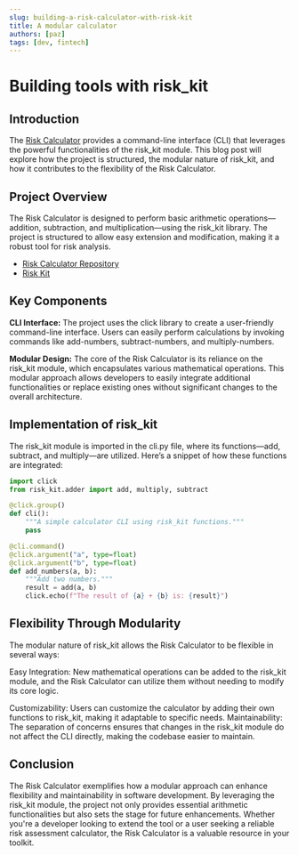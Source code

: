 ```yaml
---
slug: building-a-risk-calculator-with-risk-kit
title: A modular calculator
authors: [paz]
tags: [dev, fintech]
---
```


# Building tools with risk_kit

## Introduction

<!-- truncate -->


The [Risk Calculator](https://github.com/mpazaryna/risk_calculator) provides a command-line interface (CLI) that leverages the powerful functionalities of the risk_kit module. This blog post will explore how the project is structured, the modular nature of risk_kit, and how it contributes to the flexibility of the Risk Calculator.

## Project Overview

The Risk Calculator is designed to perform basic arithmetic operations—addition, subtraction, and multiplication—using the risk_kit library. The project is structured to allow easy extension and modification, making it a robust tool for risk analysis.

- [Risk Calculator Repository](https://github.com/mpazaryna/risk_calculator)
- [Risk Kit](https://github.com/mpazaryna/risk_kit)


## Key Components

**CLI Interface:** The project uses the click library to create a user-friendly command-line interface. Users can easily perform calculations by invoking commands like add-numbers, subtract-numbers, and multiply-numbers.

**Modular Design:** The core of the Risk Calculator is its reliance on the risk_kit module, which encapsulates various mathematical operations. This modular approach allows developers to easily integrate additional functionalities or replace existing ones without significant changes to the overall architecture.

## Implementation of risk_kit

The risk_kit module is imported in the cli.py file, where its functions—add, subtract, and multiply—are utilized. Here’s a snippet of how these functions are integrated:

```python
import click
from risk_kit.adder import add, multiply, subtract

@click.group()
def cli():
    """A simple calculator CLI using risk_kit functions."""
    pass

@cli.command()
@click.argument("a", type=float)
@click.argument("b", type=float)
def add_numbers(a, b):
    """Add two numbers."""
    result = add(a, b)
    click.echo(f"The result of {a} + {b} is: {result}")
```

## Flexibility Through Modularity

The modular nature of risk_kit allows the Risk Calculator to be flexible in several ways:

Easy Integration: New mathematical operations can be added to the risk_kit module, and the Risk Calculator can utilize them without needing to modify its core logic.

Customizability: Users can customize the calculator by adding their own functions to risk_kit, making it adaptable to specific needs.
Maintainability: The separation of concerns ensures that changes in the risk_kit module do not affect the CLI directly, making the codebase easier to maintain.

## Conclusion

The Risk Calculator exemplifies how a modular approach can enhance flexibility and maintainability in software development. By leveraging the risk_kit module, the project not only provides essential arithmetic functionalities but also sets the stage for future enhancements. Whether you're a developer looking to extend the tool or a user seeking a reliable risk assessment calculator, the Risk Calculator is a valuable resource in your toolkit.